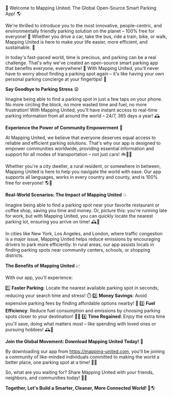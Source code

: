 🎉 Welcome to Mapping United: The Global Open-Source Smart Parking App! 🌎

We're thrilled to introduce you to the most innovative, people-centric, and environmentally friendly parking solution on the planet – 100% free for everyone! 🤝 Whether you drive a car, take the bus, ride a train, bike, or walk, Mapping United is here to make your life easier, more efficient, and sustainable. 🌟

In today's fast-paced world, time is precious, and parking can be a real challenge. That's why we've created an open-source smart parking app that benefits everyone, everywhere! 🌈 With Mapping United, you'll never have to worry about finding a parking spot again – it's like having your own personal parking concierge at your fingertips! 📱

**Say Goodbye to Parking Stress** 😩

Imagine being able to find a parking spot in just a few taps on your phone. No more circling the block, no more wasted time and fuel, no more frustration! With Mapping United, you'll have instant access to real-time parking information from all around the world – 24/7, 365 days a year! 🕰️

**Experience the Power of Community Empowerment** 💪

At Mapping United, we believe that everyone deserves equal access to reliable and efficient parking solutions. That's why our app is designed to empower communities worldwide, providing essential information and support for all modes of transportation – not just cars! 🚲🚌💺

Whether you're a city dweller, a rural resident, or somewhere in between, Mapping United is here to help you navigate the world with ease. Our app supports all languages, works in every country and county, and is 100% free for everyone! 🌎👫

**Real-World Scenarios: The Impact of Mapping United** 💥

Imagine being able to find a parking spot near your favorite restaurant or coffee shop, saving you time and money. Or, picture this: you're running late for work, but with Mapping United, you can quickly locate the nearest parking lot, ensuring you arrive on time! 🕰️🚌

In cities like New York, Los Angeles, and London, where traffic congestion is a major issue, Mapping United helps reduce emissions by encouraging drivers to park more efficiently. In rural areas, our app assists locals in finding parking spots near community centers, schools, or shopping districts.

**The Benefits of Mapping United** 📈

With our app, you'll experience:

1️⃣ **Faster Parking**: Locate the nearest available parking spot in seconds, reducing your search time and stress! ⏱️
2️⃣ **Money Savings**: Avoid expensive parking fees by finding affordable options nearby! 💸
3️⃣ **Fuel Efficiency**: Reduce fuel consumption and emissions by choosing parking spots closer to your destination! 🚗🌞
4️⃣ **Time Regained**: Enjoy the extra time you'll save, doing what matters most – like spending with loved ones or pursuing hobbies! 🕰️💖

**Join the Global Movement: Download Mapping United Today!** 📲

By downloading our app from https://mapping-united.com, you'll be joining a community of like-minded individuals committed to making the world a better place, one parking spot at a time! 🌈👫

So, what are you waiting for? Share Mapping United with your friends, neighbors, and communities today! 📱👥

**Together, Let's Build a Smarter, Cleaner, More Connected World!** 💪🌎